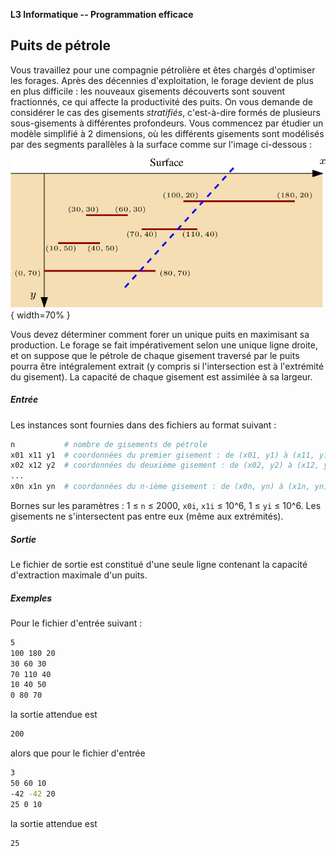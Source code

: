 **L3 Informatique -- Programmation efficace**

## Puits de pétrole

Vous travaillez pour une compagnie pétrolière et êtes chargés d'optimiser
les forages. Après des décennies d'exploitation, le forage devient de
plus en plus difficile : les nouveaux gisements découverts sont souvent
fractionnés, ce qui affecte la productivité des puits. On vous demande de
considérer le cas des gisements _stratifiés_, c'est-à-dire formés de
plusieurs sous-gisements à différentes profondeurs. Vous commencez par
étudier un modèle simplifié à 2 dimensions, où les différents gisements
sont modélisés par des segments parallèles à la surface comme sur l'image
ci-dessous :

![gisement stratifié](gisement-stratifie.png "gisements correspondant au premier exemple"){ width=70% }

Vous devez déterminer comment forer un unique puits en maximisant sa
production. Le forage se fait impérativement selon une unique ligne
droite, et on suppose que le pétrole de chaque gisement traversé par le
puits pourra être intégralement extrait (y compris si l'intersection est
à l'extrémité du gisement). La capacité de chaque gisement est assimilée
à sa largeur.


##### Entrée 

Les instances sont fournies dans des fichiers au format suivant : 
```bash
n           # nombre de gisements de pétrole
x01 x11 y1  # coordonnées du premier gisement : de (x01, y1) à (x11, y1)
x02 x12 y2  # coordonnées du deuxième gisement : de (x02, y2) à (x12, y2)
...
x0n x1n yn  # coordonnées du n-ième gisement : de (x0n, yn) à (x1n, yn)
```

Bornes sur les paramètres : 1 ≤ `n` ≤ 2000, `x0i`, `x1i` ≤ 10^6, 1 ≤ `yi` ≤ 10^6.
Les gisements ne s'intersectent pas entre eux (même aux extrémités).

##### Sortie

Le fichier de sortie est constitué d'une seule ligne contenant la capacité
d'extraction maximale d'un puits.

##### Exemples

Pour le fichier d'entrée suivant :
```bash
5
100 180 20
30 60 30
70 110 40
10 40 50
0 80 70
```
la sortie attendue est
```bash
200
```

alors que pour le fichier d'entrée
```bash
3
50 60 10
-42 -42 20
25 0 10
```
la sortie attendue est
```bash
25
```

